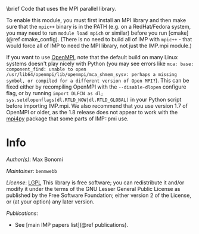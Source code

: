 \brief Code that uses the MPI parallel library.

To enable this module, you must first install an MPI library and then make sure
that the `mpic++` binary is in the PATH (e.g. on a RedHat/Fedora system, you
may need to run `module load mpich` or similar) before you
run [cmake](@ref cmake_config). (There is no need to build
all of IMP with `mpic++` - that would force all of IMP to need the MPI library,
not just the IMP.mpi module.)

If you want to use [OpenMPI](http://www.open-mpi.org/), note that the default
build on many Linux systems doesn't play nicely
with Python (you may see errors like `mca: base: component_find: unable to open /usr/lib64/openmpi/lib/openmpi/mca_shmem_sysv: perhaps a missing symbol, or compiled for a different version of Open MPI?`). This can be fixed either
by recompiling OpenMPI with the `--disable-dlopen` configure flag, or by
running `import DLFCN as dl; sys.setdlopenflags(dl.RTLD_NOW|dl.RTLD_GLOBAL)`
in your Python script before importing IMP.mpi. We also recommend that you
use version 1.7 of OpenMPI or older, as the 1.8 release does not appear to
work with the [mpi4py](http://mpi4py.scipy.org/docs/) package that some parts
of IMP::pmi use.

# Info

_Author(s)_: Max Bonomi

_Maintainer_: `benmwebb`

_License_: [LGPL](https://www.gnu.org/licenses/old-licenses/lgpl-2.1.html)
This library is free software; you can redistribute it and/or
modify it under the terms of the GNU Lesser General Public
License as published by the Free Software Foundation; either
version 2 of the License, or (at your option) any later version.

_Publications_:
 - See [main IMP papers list](@ref publications).
